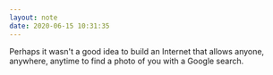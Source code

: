 ```yaml
---
layout: note
date: 2020-06-15 10:31:35
---
```


Perhaps it wasn't a good idea to build an Internet that allows anyone, anywhere, anytime to find a photo of you with a Google search.
